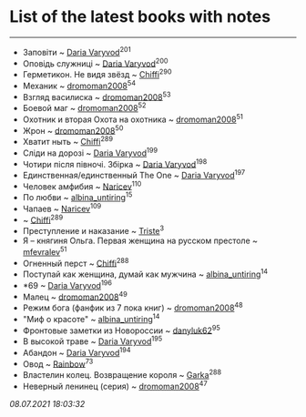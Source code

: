 # List of the latest books with notes
---

* Заповіти ~ [Daria Varyvod](users/829/829893410524253-facebook)<sup>201</sup>
* Оповідь служниці ~ [Daria Varyvod](users/829/829893410524253-facebook)<sup>200</sup>
* Герметикон. Не видя звёзд ~ [Chiffi](users/105/105831994080785626680-google)<sup>290</sup>
* Механик ~ [dromoman2008](users/444/44461886-yandex)<sup>54</sup>
* Взгляд василиска ~ [dromoman2008](users/444/44461886-yandex)<sup>53</sup>
* Боевой маг ~ [dromoman2008](users/444/44461886-yandex)<sup>52</sup>
* Охотник и вторая Охота на охотника ~ [dromoman2008](users/444/44461886-yandex)<sup>51</sup>
* Жрон ~ [dromoman2008](users/444/44461886-yandex)<sup>50</sup>
* Хватит ныть ~ [Chiffi](users/105/105831994080785626680-google)<sup>289</sup>
* Сліди на дорозі ~ [Daria Varyvod](users/829/829893410524253-facebook)<sup>199</sup>
* Чотири після півночі. Збірка ~ [Daria Varyvod](users/829/829893410524253-facebook)<sup>198</sup>
* Единственная/единственный The One ~ [Daria Varyvod](users/829/829893410524253-facebook)<sup>197</sup>
* Человек амфибия ~ [Naricev](users/107/107090515204537133928-google)<sup>110</sup>
* По любви ~ [albina_untiring](users/257/2579695-vkontakte)<sup>15</sup>
* Чапаев ~ [Naricev](users/107/107090515204537133928-google)<sup>109</sup>
*  ~ [Chiffi](users/105/105831994080785626680-google)<sup>289</sup>
* Преступление и наказание ~ [Triste](users/517/5175580462988229760-mailru)<sup>3</sup>
* Я – княгиня Ольга. Первая женщина на русском престоле ~ [mfevralev](users/140/140966150-vkontakte)<sup>51</sup>
* Огненный перст ~ [Chiffi](users/105/105831994080785626680-google)<sup>288</sup>
* Поступай как женщина, думай как мужчина ~ [albina_untiring](users/257/2579695-vkontakte)<sup>14</sup>
* *69 ~ [Daria Varyvod](users/829/829893410524253-facebook)<sup>196</sup>
* Малец ~ [dromoman2008](users/444/44461886-yandex)<sup>49</sup>
* Режим бога (фанфик из 7 пока книг) ~ [dromoman2008](users/444/44461886-yandex)<sup>48</sup>
* "Миф о красоте" ~ [albina_untiring](users/257/2579695-vkontakte)<sup>14</sup>
* Фронтовые заметки из Новороссии ~ [danyluk62](users/374/374149854-vkontakte)<sup>95</sup>
* В высокой траве ~ [Daria Varyvod](users/829/829893410524253-facebook)<sup>195</sup>
* Абандон ~ [Daria Varyvod](users/829/829893410524253-facebook)<sup>194</sup>
* Овод ~ [Rainbow](users/109/109787328219839805802-google)<sup>73</sup>
* Властелин колец. Возвращение короля ~ [Garka](users/115/115753719718250012620-google)<sup>288</sup>
* Неверный ленинец (серия) ~ [dromoman2008](users/444/44461886-yandex)<sup>47</sup>


_08.07.2021 18:03:32_
